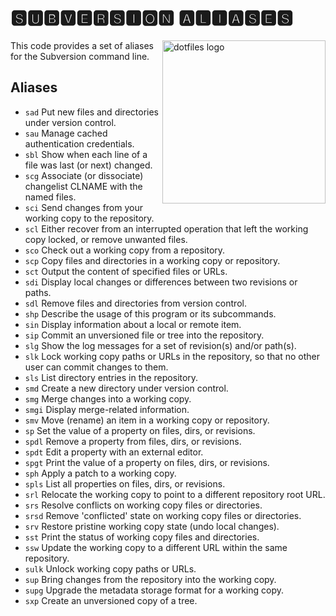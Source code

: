 # 🆂🆄🅱🆅🅴🆁🆂🅸🅾🅽 🅰🅻🅸🅰🆂🅴🆂

<!-- markdownlint-disable MD033 MD041 -->

<img src="https://kura.pro/dotfiles/v2/images/logos/dotfiles.svg"
alt="dotfiles logo" width="261" align="right" />

<!-- markdownlint-enable MD033 MD041 -->

This code provides a set of aliases for the Subversion command line.

## Aliases

- `sad` Put new files and directories under version control.
- `sau` Manage cached authentication credentials.
- `sbl` Show when each line of a file was last (or next) changed.
- `scg` Associate (or dissociate) changelist CLNAME with the named
  files.
- `sci` Send changes from your working copy to the repository.
- `scl` Either recover from an interrupted operation that left the
  working copy locked, or remove unwanted files.
- `sco` Check out a working copy from a repository.
- `scp` Copy files and directories in a working copy or repository.
- `sct` Output the content of specified files or URLs.
- `sdi` Display local changes or differences between two revisions or
  paths.
- `sdl` Remove files and directories from version control.
- `shp` Describe the usage of this program or its subcommands.
- `sin` Display information about a local or remote item.
- `sip` Commit an unversioned file or tree into the repository.
- `slg` Show the log messages for a set of revision(s) and/or path(s).
- `slk` Lock working copy paths or URLs in the repository, so that no
  other user can commit changes to them.
- `sls` List directory entries in the repository.
- `smd` Create a new directory under version control.
- `smg` Merge changes into a working copy.
- `smgi` Display merge-related information.
- `smv` Move (rename) an item in a working copy or repository.
- `sp` Set the value of a property on files, dirs, or revisions.
- `spdl` Remove a property from files, dirs, or revisions.
- `spdt` Edit a property with an external editor.
- `spgt` Print the value of a property on files, dirs, or revisions.
- `sph` Apply a patch to a working copy.
- `spls` List all properties on files, dirs, or revisions.
- `srl` Relocate the working copy to point to a different repository
  root URL.
- `srs` Resolve conflicts on working copy files or directories.
- `srsd` Remove 'conflicted' state on working copy files or directories.
- `srv` Restore pristine working copy state (undo local changes).
- `sst` Print the status of working copy files and directories.
- `ssw` Update the working copy to a different URL within the same
  repository.
- `sulk` Unlock working copy paths or URLs.
- `sup` Bring changes from the repository into the working copy.
- `supg` Upgrade the metadata storage format for a working copy.
- `sxp` Create an unversioned copy of a tree.
